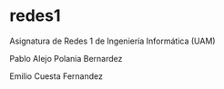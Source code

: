 # redes1
Asignatura de Redes 1 de Ingeniería Informática (UAM)

Pablo Alejo Polania Bernardez

Emilio Cuesta Fernandez

